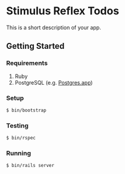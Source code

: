 # Stimulus Reflex Todos

This is a short description of your app.

## Getting Started

### Requirements

1. Ruby
1. PostgreSQL (e.g. [Postgres.app][postgres-app])

### Setup

```sh
$ bin/bootstrap
```

### Testing

```sh
$ bin/rspec
```

### Running

```sh
$ bin/rails server
```

[postgres-app]: http://postgresapp.com
